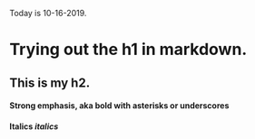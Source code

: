 Today is 10-16-2019.

# Trying out the h1 in markdown.

## This is my h2.

#### Strong emphasis, aka bold with **asterisks** or __underscores__

#### Italics *italics*

